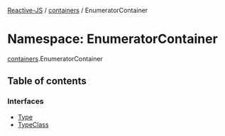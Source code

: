 [Reactive-JS](../README.md) / [containers](containers.md) / EnumeratorContainer

# Namespace: EnumeratorContainer

[containers](containers.md).EnumeratorContainer

## Table of contents

### Interfaces

- [Type](../interfaces/containers.EnumeratorContainer.Type.md)
- [TypeClass](../interfaces/containers.EnumeratorContainer.TypeClass.md)
